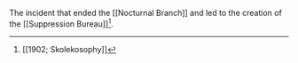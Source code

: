The incident that ended the [[Nocturnal Branch]] and led to the creation of the [[Suppression Bureau]][^1].

[^1]: [[1902; Skolekosophy]]